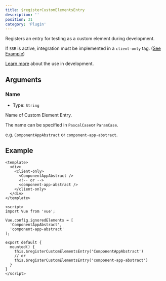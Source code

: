 ```yaml
---
title: $registerCustomElementsEntry
description: ''
position: 31
category: 'Plugin'
---
```


Registers an entry for testing as a custom element during development.

<alert>If `SSR` is active, integration must be implemented in a `client-only` tag. ([See Example](/plugin/registerCustomElementsEntry#example))</alert>

[Learn more](/plugin/registerCustomElementsEntry) about the use in development.

## Arguments

### Name
- Type: `String`

Name of Custom Element Entry.


The name can be specified in `PascalCase`or `ParamCase`.

e.g. `ComponentAppAbstract` or `component-app-abstract`.

## Example

```vue
<template>
  <div>
    <client-only>
      <ComponentAppAbstract />
      <!-- or -->
      <component-app-abstract />
    </client-only>
  </div>
</template>

<script>
import Vue from 'vue';

Vue.config.ignoredElements = [
  'ComponentAppAbstract',
  'component-app-abstract'
];

export default {
  mounted() {
    this.$registerCustomElementsEntry('ComponentAppAbstract')
    // or
    this.$registerCustomElementsEntry('component-app-abstract')
  }
}
</script>
```
